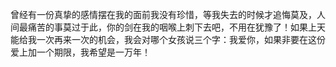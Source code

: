 曾经有一份真挚的感情摆在我的面前我没有珍惜，等我失去的时候才追悔莫及，人间最痛苦的事莫过于此，你的剑在我的咽喉上刺下去吧，不用在犹豫了！如果上天能给我一次再来一次的机会，我会对哪个女孩说三个字：我爱你，如果非要在这份爱上加一个期限，我希望是一万年！